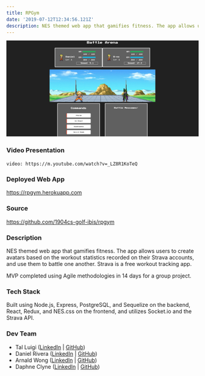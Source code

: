 ```yaml
---
title: RPGym
date: '2019-07-12T12:34:56.121Z'
description: NES themed web app that gamifies fitness. The app allows users to create avatars based on the workout statistics recorded on their Strava accounts, and use them to battle one another. Strava is a free workout tracking app.
---
```


![RPGym Screenshot](./rpgym.png)

### Video Presentation

`video: https://m.youtube.com/watch?v=_LZ8R1KoTeQ`

### Deployed Web App

<https://rpgym.herokuapp.com>

### Source

<https://github.com/1904cs-golf-ibis/rpgym>

### Description

NES themed web app that gamifies fitness. The app allows users to create avatars based on the workout statistics recorded on their Strava accounts, and use them to battle one another. Strava is a free workout tracking app.

MVP completed using Agile methodologies in 14 days for a group project.

### Tech Stack

Built using Node.js, Express, PostgreSQL, and Sequelize on the backend, React, Redux, and NES.css on the frontend, and utilizes Socket.io and the Strava API.

### Dev Team

- Tal Luigi ([LinkedIn](https://www.linkedin.com/in/talluigi) | [GitHub](https://github.com/luigilegion))
- Daniel Rivera ([LinkedIn](https://www.linkedin.com/in/daniel-rivera-) | [GitHub](https://github.com/driver620))
- Arnald Wong ([LinkedIn](https://www.linkedin.com/in/arnald-wong) | [GitHub](https://github.com/arnaldwong))
- Daphne Clyne ([LinkedIn](https://www.linkedin.com/in/daphne-c) | [GitHub](https://github.com/daphne178))
